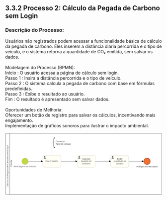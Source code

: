 ## 3.3.2 Processo 2: Cálculo da Pegada de Carbono sem Login  

### Descrição do Processo:
Usuários não registrados podem acessar a funcionalidade básica de cálculo da pegada de carbono. Eles inserem a distância diária percorrida e o tipo de veículo, e o sistema retorna a quantidade de CO₂ emitida, sem salvar os dados.<br><br>
Modelagem do Processo (BPMN):<br>
Início : O usuário acessa a página de cálculo sem login.<br>
Passo 1 : Insira a distância percorrida e o tipo de veículo.<br>
Passo 2 : O sistema calcula a pegada de carbono com base em fórmulas predefinidas.<br>
Passo 3 : Exibe o resultado ao usuário.<br>
Fim : O resultado é apresentado sem salvar dados.<br><br>
Oportunidades de Melhoria:<br>
Oferecer um botão de registro para salvar os cálculos, incentivando mais engajamento.<br>
Implementação de gráficos sonoros para ilustrar o impacto ambiental.<br>

![Diagrama de Personas](../images/3.3-2diag.png) 

